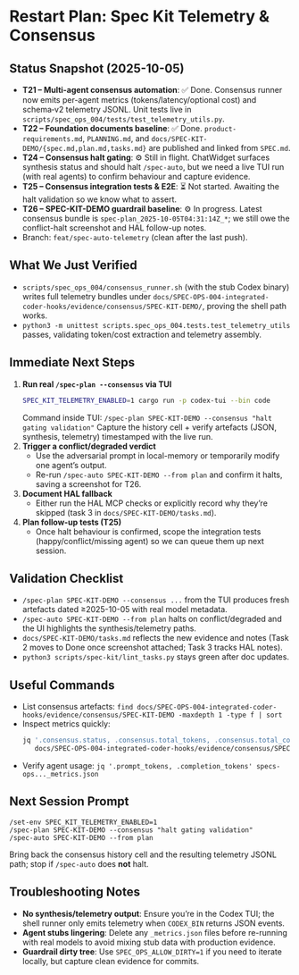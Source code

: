 # Restart Plan: Spec Kit Telemetry & Consensus

## Status Snapshot (2025-10-05)
- **T21 – Multi-agent consensus automation**: ✅ Done. Consensus runner now emits per-agent metrics (tokens/latency/optional cost) and schema‑v2 telemetry JSONL. Unit tests live in `scripts/spec_ops_004/tests/test_telemetry_utils.py`.
- **T22 – Foundation documents baseline**: ✅ Done. `product-requirements.md`, `PLANNING.md`, and `docs/SPEC-KIT-DEMO/{spec.md,plan.md,tasks.md}` are published and linked from `SPEC.md`.
- **T24 – Consensus halt gating**: ⚙️ Still in flight. ChatWidget surfaces synthesis status and should halt `/spec-auto`, but we need a live TUI run (with real agents) to confirm behaviour and capture evidence.
- **T25 – Consensus integration tests & E2E**: ⏳ Not started. Awaiting the halt validation so we know what to assert.
- **T26 – SPEC-KIT-DEMO guardrail baseline**: ⚙️ In progress. Latest consensus bundle is `spec-plan_2025-10-05T04:31:14Z_*`; we still owe the conflict-halt screenshot and HAL follow-up notes.
- Branch: `feat/spec-auto-telemetry` (clean after the last push).

## What We Just Verified
- `scripts/spec_ops_004/consensus_runner.sh` (with the stub Codex binary) writes full telemetry bundles under `docs/SPEC-OPS-004-integrated-coder-hooks/evidence/consensus/SPEC-KIT-DEMO/`, proving the shell path works.
- `python3 -m unittest scripts.spec_ops_004.tests.test_telemetry_utils` passes, validating token/cost extraction and telemetry assembly.

## Immediate Next Steps
1. **Run real `/spec-plan --consensus` via TUI**
   ```bash
   SPEC_KIT_TELEMETRY_ENABLED=1 cargo run -p codex-tui --bin code
   ```
   Command inside TUI: `/spec-plan SPEC-KIT-DEMO --consensus "halt gating validation"`
   Capture the history cell + verify artefacts (JSON, synthesis, telemetry) timestamped with the live run.
2. **Trigger a conflict/degraded verdict**
   - Use the adversarial prompt in local-memory or temporarily modify one agent’s output.
   - Re-run `/spec-auto SPEC-KIT-DEMO --from plan` and confirm it halts, saving a screenshot for T26.
3. **Document HAL fallback**
   - Either run the HAL MCP checks or explicitly record why they’re skipped (task 3 in `docs/SPEC-KIT-DEMO/tasks.md`).
4. **Plan follow-up tests (T25)**
   - Once halt behaviour is confirmed, scope the integration tests (happy/conflict/missing agent) so we can queue them up next session.

## Validation Checklist
- `/spec-plan SPEC-KIT-DEMO --consensus ...` from the TUI produces fresh artefacts dated ≥2025-10-05 with real model metadata.
- `/spec-auto SPEC-KIT-DEMO --from plan` halts on conflict/degraded and the UI highlights the synthesis/telemetry paths.
- `docs/SPEC-KIT-DEMO/tasks.md` reflects the new evidence and notes (Task 2 moves to Done once screenshot attached; Task 3 tracks HAL notes).
- `python3 scripts/spec-kit/lint_tasks.py` stays green after doc updates.

## Useful Commands
- List consensus artefacts: `find docs/SPEC-OPS-004-integrated-coder-hooks/evidence/consensus/SPEC-KIT-DEMO -maxdepth 1 -type f | sort`
- Inspect metrics quickly:
  ```bash
  jq '.consensus.status, .consensus.total_tokens, .consensus.total_cost_usd' \
     docs/SPEC-OPS-004-integrated-coder-hooks/evidence/consensus/SPEC-KIT-DEMO/spec-plan_2025-10-05T04:31:14Z_telemetry.jsonl
  ```
- Verify agent usage: `jq '.prompt_tokens, .completion_tokens' specs-ops..._metrics.json`

## Next Session Prompt
```
/set-env SPEC_KIT_TELEMETRY_ENABLED=1
/spec-plan SPEC-KIT-DEMO --consensus "halt gating validation"
/spec-auto SPEC-KIT-DEMO --from plan
```
Bring back the consensus history cell and the resulting telemetry JSONL path; stop if `/spec-auto` does **not** halt.

## Troubleshooting Notes
- **No synthesis/telemetry output**: Ensure you’re in the Codex TUI; the shell runner only emits telemetry when `CODEX_BIN` returns JSON events.
- **Agent stubs lingering**: Delete any `_metrics.json` files before re-running with real models to avoid mixing stub data with production evidence.
- **Guardrail dirty tree**: Use `SPEC_OPS_ALLOW_DIRTY=1` if you need to iterate locally, but capture clean evidence for commits.
